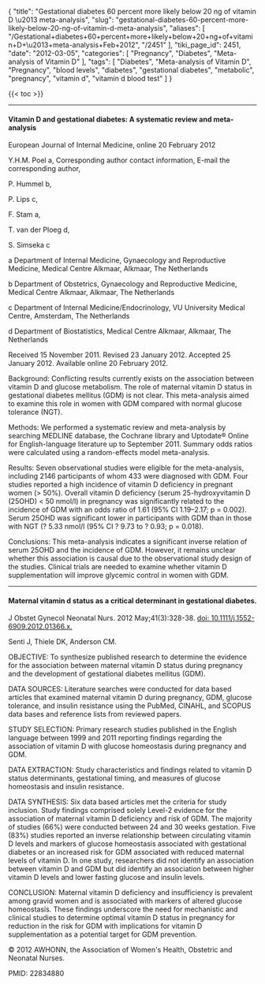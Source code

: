 {
    "title": "Gestational diabetes 60 percent more likely below 20 ng of vitamin D \u2013 meta-analysis",
    "slug": "gestational-diabetes-60-percent-more-likely-below-20-ng-of-vitamin-d-meta-analysis",
    "aliases": [
        "/Gestational+diabetes+60+percent+more+likely+below+20+ng+of+vitamin+D+\u2013+meta-analysis+Feb+2012",
        "/2451"
    ],
    "tiki_page_id": 2451,
    "date": "2012-03-05",
    "categories": [
        "Pregnancy",
        "Diabetes",
        "Meta-analysis of Vitamin D"
    ],
    "tags": [
        "Diabetes",
        "Meta-analysis of Vitamin D",
        "Pregnancy",
        "blood levels",
        "diabetes",
        "gestational diabetes",
        "metabolic",
        "pregnancy",
        "vitamin d",
        "vitamin d blood test"
    ]
}


{{< toc >}}

---

#### Vitamin D and gestational diabetes: A systematic review and meta-analysis

European Journal of Internal Medicine, online 20 February 2012

Y.H.M. Poel a, Corresponding author contact information, E-mail the corresponding author,

P. Hummel b,

P. Lips c,

F. Stam a,

T. van der Ploeg d,

S. Simseka c

a Department of Internal Medicine, Gynaecology and Reproductive Medicine, Medical Centre Alkmaar, Alkmaar, The Netherlands

b Department of Obstetrics, Gynaecology and Reproductive Medicine, Medical Centre Alkmaar, Alkmaar, The Netherlands

c Department of Internal Medicine/Endocrinology, VU University Medical Centre, Amsterdam, The Netherlands

d Department of Biostatistics, Medical Centre Alkmaar, Alkmaar, The Netherlands

Received 15 November 2011. Revised 23 January 2012. Accepted 25 January 2012. Available online 20 February 2012.

Background: Conflicting results currently exists on the association between vitamin D and glucose metabolism. The role of maternal vitamin D status in gestational diabetes mellitus (GDM) is not clear. This meta-analysis aimed to examine this role in women with GDM compared with normal glucose tolerance (NGT).

Methods: We performed a systematic review and meta-analysis by searching MEDLINE database, the Cochrane library and Uptodate® Online for English-language literature up to September 2011. Summary odds ratios were calculated using a random-effects model meta-analysis.

Results: Seven observational studies were eligible for the meta-analysis, including 2146 participants of whom 433 were diagnosed with GDM. Four studies reported a high incidence of vitamin D deficiency in pregnant women (> 50%). Overall vitamin D deficiency (serum 25-hydroxyvitamin D (25OHD) < 50 nmol/l) in pregnancy was significantly related to the incidence of GDM with an odds ratio of 1.61 (95% CI 1.19–2.17; p = 0.002). Serum 25OHD was significant lower in participants with GDM than in those with NGT (? 5.33 nmol/l (95% CI ? 9.73 to ? 0.93; p = 0.018).

Conclusions: This meta-analysis indicates a significant inverse relation of serum 25OHD and the incidence of GDM. However, it remains unclear whether this association is causal due to the observational study design of the studies. Clinical trials are needed to examine whether vitamin D supplementation will improve glycemic control in women with GDM.

---

#### Maternal vitamin d status as a critical determinant in gestational diabetes.

J Obstet Gynecol Neonatal Nurs. 2012 May;41(3):328-38. [doi: 10.1111/j.1552-6909.2012.01366.x.](https://doi.org/10.1111/j.1552-6909.2012.01366.x.)

Senti J, Thiele DK, Anderson CM.

OBJECTIVE: To synthesize published research to determine the evidence for the association between maternal vitamin D status during pregnancy and the development of gestational diabetes mellitus (GDM).

DATA SOURCES: Literature searches were conducted for data based articles that examined maternal vitamin D during pregnancy, GDM, glucose tolerance, and insulin resistance using the PubMed, CINAHL, and SCOPUS data bases and reference lists from reviewed papers.

STUDY SELECTION: Primary research studies published in the English language between 1999 and 2011 reporting findings regarding the association of vitamin D with glucose homeostasis during pregnancy and GDM.

DATA EXTRACTION: Study characteristics and findings related to vitamin D status determinants, gestational timing, and measures of glucose homeostasis and insulin resistance.

DATA SYNTHESIS: Six data based articles met the criteria for study inclusion. Study findings comprised solely Level-2 evidence for the association of maternal vitamin D deficiency and risk of GDM. The majority of studies (66%) were conducted between 24 and 30 weeks gestation. Five (83%) studies reported an inverse relationship between circulating vitamin D levels and markers of glucose homeostasis associated with gestational diabetes or an increased risk for GDM associated with reduced maternal levels of vitamin D. In one study, researchers did not identify an association between vitamin D and GDM but did identify an association between higher vitamin D levels and lower fasting glucose and insulin levels.

CONCLUSION: Maternal vitamin D deficiency and insufficiency is prevalent among gravid women and is associated with markers of altered glucose homeostasis. These findings underscore the need for mechanistic and clinical studies to determine optimal vitamin D status in pregnancy for reduction in the risk for GDM with implications for vitamin D supplementation as a potential target for GDM prevention.

© 2012 AWHONN, the Association of Women's Health, Obstetric and Neonatal Nurses.

PMID: 22834880